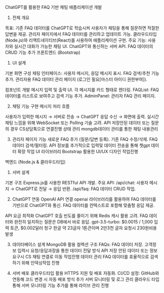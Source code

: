 ChatGPT를 활용한 FAQ 기반 채팅 애플리케이션 개발
1. 전체 개요

목표:
기존 FAQ 데이터를 ChatGPT로 학습시켜 사용자가
 채팅을 통해 질문하면 적절한 답변을 제공.
관리자 페이지에서 FAQ 데이터를 관리하고 업데이트 가능.
클라우드타입(Node.js)와 리액트네이티브(React)를 사용하여 애플리케이션 구현.
주요 기능:
사용자와 실시간 대화가 가능한 채팅 UI.
ChatGPT와 통신하는 서버 API.
FAQ 데이터의 CRUD 기능 추가
프론트엔드 (Bootstrap)
1. UI 설계

기본 화면 구성
채팅 인터페이스: 사용자 메시지, 응답 메시지 표시.
FAQ 검색/추천 기능 추가.
관리자용 FAQ 데이터 관리 페이지 (로그인 필요[마스터 아이디 권한부여]).

컴포넌트 개발
메시지 입력 및 출력 UI.
각 메시지를 카드 형태로 렌더링.
FAQList: FAQ 데이터를 리스트로 보여주고 검색 기능 추가.
AdminPanel: 관리자 FAQ 관리 페이지.

2. 채팅 기능 구현
메시지 처리 흐름

사용자가 입력한 메시지 → 서버로 전송 → ChatGPT 응답 수신 → 화면에 출력.
실시간 채팅 느낌을 위해 WebSocket 또는 Polling 기술 고려.
API 저장안된 데이터 또는 질문의 경우 CS상담톡으로 연결진행
상태 관리
mongdb데이터 관리를 통한 채팅 내용관리 

3. 관리자 페이지
기능
새로운 FAQ 추가 (질문/답변 등록).
기존 FAQ 수정/삭제.
FAQ 데이터 검색/필터링.
API 정보를 추가적으로 입력및 데이터 전송을 통해
쳇gpt 데이터 확장 작업
UI 라이브러리
Bootstrap 활용한 UI/UX 디자인 작업진행
 
백엔드 (Node.js & 클라우드타입)
1. 서버 설계

기본 구조
Express.js를 사용한 RESTful API 개발.
주요 API:
/api/chat: 사용자 메시지 → ChatGPT로 전달 → 응답 반환.
/api/faq: FAQ 데이터 CRUD 작업.

2. ChatGPT 연동
OpenAI API 연결
openai 라이브러리를 활용하여 FAQ 데이터를 기반으로 ChatGPT와 통신.
FAQ 데이터를 컨텍스트로 포함해 맞춤형 응답 제공.

API 요금 최적화
ChatGPT 호출 빈도를 줄이기 위해 Redis 캐시 활용 고려.
FAQ 데이터와 완전히 일치하는 질문은 DB에서 바로 응답.
gpt-3.5-turbo: $0.0015 / 1,000 입력 토큰, $0.002달러 청구
한글 약 23글자 1톤큰이며 
2만3천 글자 요청시 230원비용 발생

3. 데이터베이스 설계
MongoDB 활용
컬렉션 구조
FAQs: FAQ 데이터 저장. 고객정보 입력시 요청/응답과장을 통한 데이터 전달 방식
API 저장 안된 데이터 또는 정보 요구시 CS 채팅 연결로 이동 작업진행
데이터 관리
FAQ 데이터를 효율적으로 검색하기 위해 인덱싱작업 진행

4. 서버 배포
클라우드타입 활용
HTTPS 지원 및 배포 자동화.
CI/CD 설정:
GitHub와 연동해 코드 변경 시 자동 배포 방식 추가
서버 모니터링 및 로그 관리 클라우드 타입 통해 서버 모니터링 기능 추가를 통해 라이브 관리 진행
